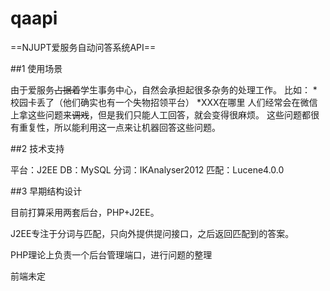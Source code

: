 # qaapi

==NJUPT爱服务自动问答系统API==

##1 使用场景

由于爱服务~~占据着~~学生事务中心，自然会承担起很多杂务的处理工作。
比如：
*校园卡丢了（他们确实也有一个失物招领平台）
*XXX在哪里
人们经常会在微信上拿这些问题来~~调戏~~，但是我们只能人工回答，就会变得很麻烦。
这些问题都很有重复性，所以能利用这一点来让机器回答这些问题。

##2 技术支持

平台：J2EE
DB：MySQL
分词：IKAnalyser2012
匹配：Lucene4.0.0

##3 早期结构设计

目前打算采用两套后台，PHP+J2EE。

J2EE专注于分词与匹配，只向外提供提问接口，之后返回匹配到的答案。

PHP理论上负责一个后台管理端口，进行问题的整理

前端未定
